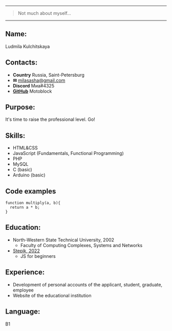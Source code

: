 ___
>Not much about myself... 
___
## Name: 
Ludmila Kulchitskaya
## Contacts: 
- **Country** Russia, Saint-Petersburg
- **&#9993;** milasasha@gmail.com 
- **Discord** Миа#4325 
- [**GitHub**](https://github.com/Motoblock) Motoblock
## Purpose: 
It's time to raise the professional level. Go!
## Skills: 
- HTML&CSS
- JavaScript (Fundamentals, Functional Programming)
- PHP 
- MySQL
- C (basic)
- Arduino (basic)
## Code examples
``` 
function multiply(a, b){
  return a * b;
}
```
## Education: 
- North-Western State Technical University, 2002
  - Faculty of Computing Complexes, Systems and Networks  
- [Stepik, 2022](https://stepik.org/cert/1492974)
  - JS for beginners
## Experience: 
- Development of personal accounts of the applicant, student, graduate, employee
- Website of the educational institution

## Language: 
B1